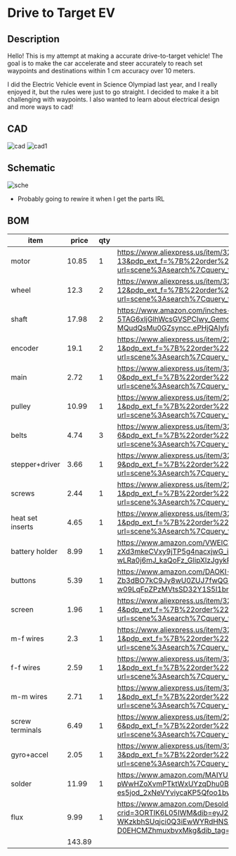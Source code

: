 # Drive to Target EV

## Description
Hello! This is my attempt at making a accurate drive-to-target vehicle! The goal is to make the car accelerate and steer accurately to reach set waypoints and destinations within 1 cm accuracy over 10 meters. 

I did the Electric Vehicle event in Science Olympiad last year, and I really enjoyed it, but the rules were just to go straight. I decided to make it a bit challenging with waypoints. I also wanted to learn about electrical design and more ways to cad!


## CAD
![cad](PICTURES/Screenshot%202025-06-18%20at%2010.51.20 AM.png)
![cad1](PICTURES/Screenshot%202025-06-18%20at%2012.16.31 PM.png)

## Schematic
![sche](PICTURES/Screenshot%202025-06-18%20at%2012.07.50 PM.png)
+ Probably going to rewire it when I get the parts IRL

## BOM
|item            |price |qty|link                                                                                                                                                                                                                                                                                                                                                                                                                                                                                                                                                                                                         |
|----------------|------|---|-------------------------------------------------------------------------------------------------------------------------------------------------------------------------------------------------------------------------------------------------------------------------------------------------------------------------------------------------------------------------------------------------------------------------------------------------------------------------------------------------------------------------------------------------------------------------------------------------------------|
|motor           |10.85 |1  |https://www.aliexpress.us/item/3256805767817007.html?spm=a2g0o.productlist.main.14.242740e5rcmMdU&aem_p4p_detail=202506160031225211502100388000003815134&algo_pvid=a46d2eb5-44b0-4f3e-a12d-ee7a80f2c3ec&algo_exp_id=a46d2eb5-44b0-4f3e-a12d-ee7a80f2c3ec-13&pdp_ext_f=%7B%22order%22%3A%22127%22%2C%22eval%22%3A%221%22%7D&pdp_npi=4%40dis%21USD%2110.85%2110.41%21%21%2177.52%2174.37%21%402101c72a17500590822438319e1a8f%2112000041943952083%21sea%21US%210%21ABX&curPageLogUid=5Qb9lgw4J41a&utparam-url=scene%3Asearch%7Cquery_from%3A&search_p4p_id=202506160031225211502100388000003815134_14           |
|wheel           |12.3  |2  |https://www.aliexpress.us/item/3256807281769813.html?spm=a2g0o.productlist.main.13.773b3981mCeBrK&algo_pvid=f005617e-50c9-42b4-baec-7cfb7a46f05e&algo_exp_id=f005617e-50c9-42b4-baec-7cfb7a46f05e-12&pdp_ext_f=%7B%22order%22%3A%22184%22%2C%22eval%22%3A%221%22%7D&pdp_npi=4%40dis%21USD%215.19%213.27%21%21%215.19%213.27%21%402101d9ef17500968313175671ec729%2112000040880239690%21sea%21US%210%21ABX&curPageLogUid=rRA8vjaFqhX2&utparam-url=scene%3Asearch%7Cquery_from%3A                                                                                                                               |
|shaft           |17.98 |2  |https://www.amazon.com/inches-Vigorous-Linear-Hardened-Printer/dp/B0CLB96CYJ/ref=sr_1_2?crid=3OPVNAO0PZOZL&dib=eyJ2IjoiMSJ9.GU--TejyHTHsH_ePaXZCUip1YOCALzZOJ0VzE1-hHtPQqm31iY6xV-Xt_WL-5TAG6xIjGlhWcsGVSPCIwy_GemcE30xlD1OK3zTKnwCJ7NWC06gt1N2dNSZCYVwj0rDIFS6yPT5dGMx9nodBF2hPP0x66yQ7QhhaNbmhCk0mETEPMGbQYRus1IL8XOXg8hmtRWFhHQzYoWGIdHVHWT8ZAcZkWC-MQudQsMu0GZsyncc.ePHjQAIyfaq8YuuicYpbeghvMgTS685GlwpSymOWoLQ&dib_tag=se&keywords=5x200%2Bd%2Bshaft&qid=1750110168&sprefix=5x200%2Bd%2Bshaf%2Caps%2C131&sr=8-2&th=1                                                                                    |
|encoder         |19.1  |2  |https://www.aliexpress.us/item/2255800205771539.html?spm=a2g0o.productlist.main.2.6db7DDzxDDzxyB&algo_pvid=593127b4-fe2f-452b-b10f-d1f1232e79d0&algo_exp_id=593127b4-fe2f-452b-b10f-d1f1232e79d0-1&pdp_ext_f=%7B%22order%22%3A%2261%22%2C%22eval%22%3A%221%22%7D&pdp_npi=4%40dis%21USD%217.50%215.05%21%21%217.50%215.05%21%402101c5a417501103257376077ec6f4%2112000030345800046%21sea%21US%210%21ABX&curPageLogUid=OyYq50zXqFmp&utparam-url=scene%3Asearch%7Cquery_from%3A                                                                                                                                  |
|main            |2.72  |1  |https://www.aliexpress.us/item/3256807289041722.html?spm=a2g0o.productlist.main.1.5b2e6f37SvTPaQ&algo_pvid=13810663-28c9-4464-bfb9-b20f0701043e&algo_exp_id=13810663-28c9-4464-bfb9-b20f0701043e-0&pdp_ext_f=%7B%22order%22%3A%221634%22%2C%22eval%22%3A%221%22%7D&pdp_npi=4%40dis%21USD%212.72%212.33%21%21%212.72%212.33%21%402101ead817501138495856102ebb8d%2112000040904856241%21sea%21US%210%21ABX&curPageLogUid=Ds9XhRtT4wWU&utparam-url=scene%3Asearch%7Cquery_from%3A                                                                                                                                |
|pulley          |10.99 |1  |https://www.aliexpress.us/item/2255800377859733.html?spm=a2g0o.productlist.main.2.704876c5M8gpHA&algo_pvid=fd829770-0077-4e52-b156-1796a18bc162&algo_exp_id=fd829770-0077-4e52-b156-1796a18bc162-1&pdp_ext_f=%7B%22order%22%3A%228%22%2C%22eval%22%3A%221%22%7D&pdp_npi=4%40dis%21USD%216.99%215.94%21%21%216.99%215.94%21%402103010e17501108313196336e176d%2110000003041628531%21sea%21US%210%21ABX&curPageLogUid=kcgDCM6uBMVJ&utparam-url=scene%3Asearch%7Cquery_from%3A                                                                                                                                   |
|belts           |4.74  |3  |https://www.aliexpress.us/item/3256808470069443.html?spm=a2g0o.productlist.main.7.3a0c5119LJEyZL&algo_pvid=01feab3c-7c6f-43ad-82e4-c2d26a49c909&algo_exp_id=01feab3c-7c6f-43ad-82e4-c2d26a49c909-6&pdp_ext_f=%7B%22order%22%3A%2229%22%2C%22eval%22%3A%221%22%7D&pdp_npi=4%40dis%21USD%211.56%211.29%21%21%2111.17%219.26%21%402103247017501113268518504ec128%2112000046118673646%21sea%21US%210%21ABX&curPageLogUid=PNbKvQjumISV&utparam-url=scene%3Asearch%7Cquery_from%3A                                                                                                                                 |
|stepper+driver  |3.66  |1  |https://www.aliexpress.us/item/3256808021131191.html?spm=a2g0o.productlist.main.10.627849aeokzrQf&algo_pvid=6ddbb9e1-2826-4e53-bf25-dfd3cc614a80&algo_exp_id=6ddbb9e1-2826-4e53-bf25-dfd3cc614a80-9&pdp_ext_f=%7B%22order%22%3A%22295%22%2C%22eval%22%3A%221%22%7D&pdp_npi=4%40dis%21USD%211.51%211.25%21%21%211.51%211.25%21%402103146f17501114538201724e7efb%2112000044236432719%21sea%21US%210%21ABX&curPageLogUid=01kHEsEen5s6&utparam-url=scene%3Asearch%7Cquery_from%3A                                                                                                                                |
|screws          |2.44  |1  |https://www.aliexpress.us/item/2255799870438450.html?spm=a2g0o.productlist.main.2.7ae01zX31zX3L8&algo_pvid=a9460d9a-c49b-4e67-9962-e16fba9fd173&algo_exp_id=a9460d9a-c49b-4e67-9962-e16fba9fd173-1&pdp_ext_f=%7B%22order%22%3A%224099%22%2C%22eval%22%3A%221%22%7D&pdp_npi=4%40dis%21USD%212.44%212.16%21%21%212.44%212.16%21%402103209b17501115159933605ed06e%2110000000227171459%21sea%21US%210%21ABX&curPageLogUid=qVLsRQd5pk4F&utparam-url=scene%3Asearch%7Cquery_from%3A                                                                                                                                |
|heat set inserts|4.65  |1  |https://www.aliexpress.us/item/3256805603102147.html?spm=a2g0o.productlist.main.2.696163a4zkpq5c&algo_pvid=b57f2d4f-2d69-49eb-8d27-22fa22bb2c70&algo_exp_id=b57f2d4f-2d69-49eb-8d27-22fa22bb2c70-1&pdp_ext_f=%7B%22order%22%3A%223152%22%2C%22eval%22%3A%221%22%7D&pdp_npi=4%40dis%21USD%214.65%214.18%21%21%2133.23%2129.87%21%402101c59817501115748797768e0f7e%2112000034361730698%21sea%21US%210%21ABX&curPageLogUid=xNkUt1Qxgn5c&utparam-url=scene%3Asearch%7Cquery_from%3A                                                                                                                              |
|battery holder  |8.99  |1  |https://www.amazon.com/VWEICYY-Battery-Holder-housing-Leads/dp/B0DZWWJ7Z9/ref=sr_1_5?crid=JWW352V64N9C&dib=eyJ2IjoiMSJ9.gFCFrGn6u6mafqujUeJ4qlgt29clmdEodVkMvUte5cCEhuNmKtKalRTPTZpwmJj-BA1_Yhx1QMWHMjBFJ983VTdyWHtiBDsbvIQT1ud-zXd3mkeCVxy9jTP5g4nacxjwG_i7wfM_aNqOJBxlJkqym373UrxiZUc2XFjWV0QGKSlyTUC18uyPKShW43QY7f55znU23xdluRfgYq2CAcFgdJZmnfzHaAqigIylJF54gJg.lxXdAUR-wLRa0j6mJ_kaQoFz_GlipXlzJgykRv_ijS4&dib_tag=se&keywords=12v+battery+holder&qid=1750111749&sprefix=12v+battery+hold%2Caps%2C156&sr=8-5                                                                                            |
|buttons         |5.39  |1  |https://www.amazon.com/DAOKI-Miniature-Momentary-Tactile-Quality/dp/B01CGMP9GY/ref=sr_1_4?crid=1TO3TMUNKU9J2&dib=eyJ2IjoiMSJ9.hwAdWwsO_5CqBvr4e6OpU9UaiM03bcxEGNNgwe6B8yx6kBBa9_PpHtD4P5Jd-Zb3dBO7kC9Jy8wU0ZUJ7fwQGrhxhhCf9y2GNHdopaN6fOap5WxVEP8yfKDotHFK9_RyyFVUon_VrP3ZWqQnB_M2KKVsx8n6I3mfl8LMKka3-BNi5-yNxxwbdtC2xIoD4DLB1-KY9DQZr_wEIzeGn3Ru6fECBEATv5Fld1aXnVESk2Q.GT7Oxi_k3L-w09LqFpZPzMVtsSD32Y1S5l1bmlTp_kc&dib_tag=se&keywords=tactile+button&qid=1750112089&sprefix=tactile+button%2Caps%2C191&sr=8-4                                                                                            |
|screen          |1.96  |1  |https://www.aliexpress.us/item/3256805114690528.html?spm=a2g0o.productlist.main.5.3476NSlmNSlm8R&algo_pvid=e54f3eed-f983-4da9-9e05-70b1100118aa&algo_exp_id=e54f3eed-f983-4da9-9e05-70b1100118aa-4&pdp_ext_f=%7B%22order%22%3A%221268%22%2C%22eval%22%3A%221%22%7D&pdp_npi=4%40dis%21USD%211.96%211.76%21%21%211.96%211.76%21%402103244617501121787592644efba8%2112000032548039884%21sea%21US%210%21ABX&curPageLogUid=JIbEGoSYS3Rx&utparam-url=scene%3Asearch%7Cquery_from%3A                                                                                                                                |
|m-f wires       |2.3   |1  |https://www.aliexpress.us/item/3256801814340687.html?spm=a2g0o.productlist.main.2.49ad50b8QGSmjq&algo_pvid=b5ac2c47-a695-422f-bde7-5c9c89aaeeab&algo_exp_id=b5ac2c47-a695-422f-bde7-5c9c89aaeeab-1&pdp_ext_f=%7B%22order%22%3A%222456%22%2C%22eval%22%3A%221%22%7D&pdp_npi=4%40dis%21USD%212.30%211.96%21%21%212.30%211.96%21%40210318e817501122456822719e9f0f%2112000018371624180%21sea%21US%210%21ABX&curPageLogUid=hYokjU6urInI&utparam-url=scene%3Asearch%7Cquery_from%3A                                                                                                                                |
|f-f wires       |2.59  |1  |https://www.aliexpress.us/item/3256801814340687.html?spm=a2g0o.productlist.main.2.49ad50b8QGSmjq&algo_pvid=b5ac2c47-a695-422f-bde7-5c9c89aaeeab&algo_exp_id=b5ac2c47-a695-422f-bde7-5c9c89aaeeab-1&pdp_ext_f=%7B%22order%22%3A%222456%22%2C%22eval%22%3A%221%22%7D&pdp_npi=4%40dis%21USD%212.30%211.96%21%21%212.30%211.96%21%40210318e817501122456822719e9f0f%2112000018371624180%21sea%21US%210%21ABX&curPageLogUid=hYokjU6urInI&utparam-url=scene%3Asearch%7Cquery_from%3A                                                                                                                                |
|m-m wires       |2.71  |1  |https://www.aliexpress.us/item/3256801814340687.html?spm=a2g0o.productlist.main.2.49ad50b8QGSmjq&algo_pvid=b5ac2c47-a695-422f-bde7-5c9c89aaeeab&algo_exp_id=b5ac2c47-a695-422f-bde7-5c9c89aaeeab-1&pdp_ext_f=%7B%22order%22%3A%222456%22%2C%22eval%22%3A%221%22%7D&pdp_npi=4%40dis%21USD%212.30%211.96%21%21%212.30%211.96%21%40210318e817501122456822719e9f0f%2112000018371624180%21sea%21US%210%21ABX&curPageLogUid=hYokjU6urInI&utparam-url=scene%3Asearch%7Cquery_from%3A                                                                                                                                |
|screw terminals |6.49  |1  |https://www.aliexpress.us/item/2251832771585640.html?spm=a2g0o.productlist.main.7.3fc11545nRMxtX&algo_pvid=547e2bcd-6d91-4ea3-a4dd-41a041175b1a&algo_exp_id=547e2bcd-6d91-4ea3-a4dd-41a041175b1a-6&pdp_ext_f=%7B%22order%22%3A%223%22%2C%22eval%22%3A%221%22%7D&pdp_npi=4%40dis%21USD%212.87%212.53%21%21%212.87%212.53%21%402101ea8c17501123972742902ec14e%2166392115505%21sea%21US%210%21ABX&curPageLogUid=2vuHe8kbdMmT&utparam-url=scene%3Asearch%7Cquery_from%3A                                                                                                                                         |
|gyro+accel      |2.05  |1  |https://www.aliexpress.us/item/3256807913966072.html?spm=a2g0o.productlist.main.4.520155690Lb6Ze&aem_p4p_detail=202506161618364282508720120840003471082&algo_pvid=38101cfb-5849-4b58-b3f8-f58426c71660&algo_exp_id=38101cfb-5849-4b58-b3f8-f58426c71660-3&pdp_ext_f=%7B%22order%22%3A%228%22%2C%22eval%22%3A%221%22%7D&pdp_npi=4%40dis%21USD%212.05%211.78%21%21%2114.66%2112.75%21%402101c80017501159160576142eb93f%2112000043744687848%21sea%21US%210%21ABX&curPageLogUid=ZpFWTruATY0Q&utparam-url=scene%3Asearch%7Cquery_from%3A&search_p4p_id=202506161618364282508720120840003471082_1                  |
|solder          |11.99 |1  |https://www.amazon.com/MAIYUM-63-37-Solder-Electrical-Soldering/dp/B076QF1Y85/ref=sr_1_4_sspa?crid=1WQG7N9NIG271&dib=eyJ2IjoiMSJ9.QUpD02drwVJlGcRsfXRvSNV151IQ1vpqPgsVfqh4v5BnZiJVkiX4Gmvf9btzm6wud2Nc7-pWwHZoXvmPTktWxUYzqDhu0BANGzjgkVlPR1Ws5Pt_bM__I8TRDkRt4B7IYbASQO7xVfsbc7JOsXa1jYa8r-Diq9marRCV2F12cWnlXqLJBIRbITirMVt0sn9q0M5YIlb2y1nXkMeqE4jMZ1xntKiZVB58IsSG5Gwg6x-uw6Iddx9-xav4Wu2MuLN4w-es5jod_2xNeVYviycaKP5Qfoo1bv9gXmyH9hAFQOY.jFAvMCvDfCsr0f5RDv2Tv6mJCsT2N8YGrTu0KWEkY7w&dib_tag=se&keywords=solder&qid=1750214559&sprefix=sold%2Caps%2C165&sr=8-4-spons&sp_csd=d2lkZ2V0TmFtZT1zcF9hdGY&th=1|
|flux            |9.99  |1  |https://www.amazon.com/Desoldering-Soldering-Electronics-Repair-Removal/dp/B0D3H8NZLP/ref=sr_1_9?crid=3ORTIK6L05IWM&dib=eyJ2IjoiMSJ9.zUG9qiBip46dE0lUyNODxmQ1s_wSAm2XWqXHF6jpH1038DSCp8b5gKGlWlAvSxyTHvoLCAm0uQ7M5qOBISz3B1xMC6McnRDjtC90rWyxhTXrpisub8c399ipUTFcOudqWanz7nVjbyGG2G4i_D2a-WKzkbhSUqjci0Q3iEwWYRdHNS7AbEpmX78CCyoOVG6KcikBCRtSGcN9VNdxz44Vo5y1-N_rv2gG5_GDViWX4DIabW7otaxHZi8M0BBWtWe6MbScUVgb8I7o9y8do1RmCNmzJNjGznHiK_Ijd23iSi4.XYxKnpe5kKzwp5y_uOY94l8Ht-D0EHCMZhmuxbvxMkg&dib_tag=se&keywords=flux&qid=1750214670&sprefix=flu%2Caps%2C186&sr=8-9&th=1                                     |
|                |143.89|   |                                                                                                                                                                                                                                                                                                                                                                                                                                                                                                                                                                                                             |

